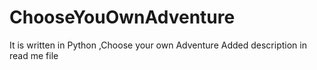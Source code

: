 # ChooseYouOwnAdventure
It is written in Python ,Choose your own Adventure Added description in read me file
